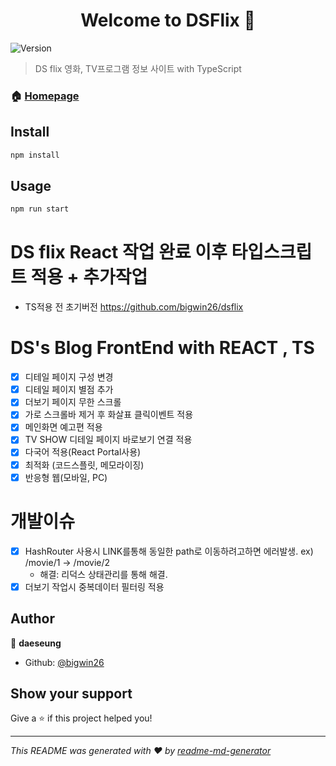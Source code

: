 <h1 align="center">Welcome to DSFlix 👋</h1>
<p>
  <img alt="Version" src="https://img.shields.io/badge/version-0.1.0-blue.svg?cacheSeconds=2592000" />
</p>

> DS flix 영화, TV프로그램 정보 사이트 with TypeScript

### 🏠 [Homepage](https://eager-allen-ef19d9.netlify.app/)

## Install

```sh
npm install
```

## Usage

```sh
npm run start
```

# DS flix React 작업 완료 이후 타입스크립트 적용 + 추가작업

- TS적용 전 초기버전 https://github.com/bigwin26/dsflix

# DS's Blog FrontEnd with REACT , TS

- [x] 디테일 페이지 구성 변경
- [x] 디테일 페이지 별점 추가
- [x] 더보기 페이지 무한 스크롤
- [x] 가로 스크롤바 제거 후 화살표 클릭이벤트 적용
- [x] 메인화면 예고편 적용
- [x] TV SHOW 디테일 페이지 바로보기 연결 적용
- [x] 다국어 적용(React Portal사용)
- [x] 최적화 (코드스플릿, 메모라이징)
- [x] 반응형 웹(모바일, PC)

# 개발이슈

- [x] HashRouter 사용시 LINK를통해 동일한 path로 이동하려고하면 에러발생. ex) /movie/1 -> /movie/2
  - 해결: 리덕스 상태관리를 통해 해결.
- [x] 더보기 작업시 중복데이터 필터링 적용

## Author

👤 **daeseung**

- Github: [@bigwin26](https://github.com/bigwin26)

## Show your support

Give a ⭐️ if this project helped you!

---

_This README was generated with ❤️ by [readme-md-generator](https://github.com/kefranabg/readme-md-generator)_
